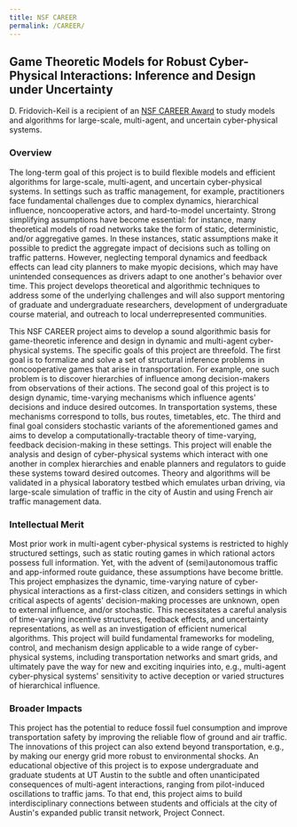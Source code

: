 ```yaml
---
title: NSF CAREER
permalink: /CAREER/
---
```


## Game Theoretic Models for Robust Cyber-Physical Interactions: Inference and Design under Uncertainty

D. Fridovich-Keil is a recipient of an [NSF CAREER Award](https://www.nsf.gov/awardsearch/showAward?AWD_ID=2336840&HistoricalAwards=false) to study models and algorithms for large-scale, multi-agent, and uncertain cyber-physical systems.

### Overview

The long-term goal of this project is to build flexible models and efficient algorithms for large-scale, multi-agent, and uncertain cyber-physical systems. In settings such as traffic management, for example, practitioners face fundamental challenges due to complex dynamics, hierarchical influence, noncooperative actors, and hard-to-model uncertainty. Strong simplifying assumptions have become essential: for instance, many theoretical models of road networks take the form of static, deterministic, and/or aggregative games. In these instances, static assumptions make it possible to predict the aggregate impact of decisions such as tolling on traffic patterns. However, neglecting temporal dynamics and feedback effects can lead city planners to make myopic decisions, which may have unintended consequences as drivers adapt to one another's behavior over time. This project develops theoretical and algorithmic techniques to address some of the underlying challenges and will also support mentoring of graduate and undergraduate researchers, development of undergraduate course material, and outreach to local underrepresented communities.

This NSF CAREER project aims to develop a sound algorithmic basis for game-theoretic inference and design in dynamic and multi-agent cyber-physical systems. The specific goals of this project are threefold. The first goal is to formalize and solve a set of structural inference problems in noncooperative games that arise in transportation. For example, one such problem is to discover hierarchies of influence among decision-makers from observations of their actions. The second goal of this project is to design dynamic, time-varying mechanisms which influence agents' decisions and induce desired outcomes. In transportation systems, these mechanisms correspond to tolls, bus routes, timetables, etc. The third and final goal considers stochastic variants of the aforementioned games and aims to develop a computationally-tractable theory of time-varying, feedback decision-making in these settings. This project will enable the analysis and design of cyber-physical systems which interact with one another in complex hierarchies and enable planners and regulators to guide these systems toward desired outcomes. Theory and algorithms will be validated in a physical laboratory testbed which emulates urban driving, via large-scale simulation of traffic in the city of Austin and using French air traffic management data.

### Intellectual Merit

Most prior work in multi-agent cyber-physical systems is restricted to highly structured settings, such as static routing games in which rational actors possess full information. Yet, with the advent of (semi)autonomous traffic and app-informed route guidance, these assumptions have become brittle. This project emphasizes the dynamic, time-varying nature of cyber-physical interactions as a first-class citizen, and considers settings in which critical aspects of agents' decision-making processes are unknown, open to external influence, and/or stochastic. This necessitates a careful analysis of time-varying incentive structures, feedback effects, and uncertainty representations, as well as an investigation of efficient numerical algorithms. This project will build fundamental frameworks for modeling, control, and mechanism design applicable to a wide range of cyber-physical systems, including transportation networks and smart grids, and ultimately pave the way for new and exciting inquiries into, e.g., multi-agent cyber-physical systems' sensitivity to active deception or varied structures of hierarchical influence.

### Broader Impacts

This project has the potential to reduce fossil fuel consumption and improve transportation safety by improving the reliable flow of ground and air traffic. The innovations of this project can also extend beyond transportation, e.g., by making our energy grid more robust to environmental shocks. An educational objective of this project is to expose undergraduate and graduate students at UT Austin to the subtle and often unanticipated consequences of multi-agent interactions, ranging from pilot-induced oscillations to traffic jams. To that end, this project aims to build interdisciplinary connections between students and officials at the city of Austin's expanded public transit network, Project Connect.
